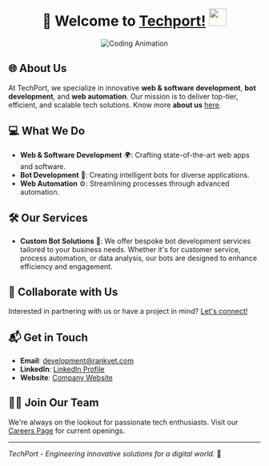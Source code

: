 <div align="center">
   <h1>🚀 Welcome to <a href="https://www.techport.com.bd">Techport!</a> <img src="https://media.giphy.com/media/hvRJCLFzcasrR4ia7z/giphy.gif" width="35px"></h1> 
</div>

<p align="center">
  <img src="./assets/Coding.gif" alt="Coding Animation"/>
</p>

## 🌐 About Us

At TechPort, we specialize in innovative **web & software development**, **bot development**, and **web automation**. Our mission is to deliver top-tier, efficient, and scalable tech solutions.
Know more **about us** [here](https://www.techport.com.bd/about-us).

## 💻 What We Do

- **Web & Software Development** 🌍: Crafting state-of-the-art web apps and software.
- **Bot Development** 🤖: Creating intelligent bots for diverse applications.
- **Web Automation** ⚙️: Streamlining processes through advanced automation.

## 🛠️ Our Services

- **Custom Bot Solutions** 🤖: We offer bespoke bot development services tailored to your business needs. Whether it's for customer service, process automation, or data analysis, our bots are designed to enhance efficiency and engagement.

## 🤝 Collaborate with Us

Interested in partnering with us or have a project in mind? [Let's connect!](https://www.techport.com.bd)

## 📬 Get in Touch

- **Email**: [development@rankvet.com](mailto:development@rankvet.com)
- **LinkedIn**: [LinkedIn Profile](https://www.linkedin.com/company/techport-bd/)
- **Website**: [Company Website](https://www.techport.com.bd/)

## 👩‍💻 Join Our Team

We're always on the lookout for passionate tech enthusiasts. Visit our [Careers Page](https://www.techport.com.bd/join-us) for current openings.

---

_TechPort - Engineering innovative solutions for a digital world._ 🌟
